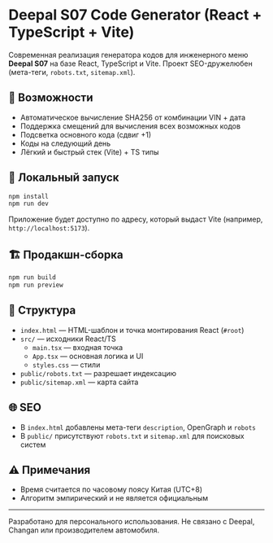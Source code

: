# Deepal S07 Code Generator (React + TypeScript + Vite)

Современная реализация генератора кодов для инженерного меню **Deepal S07** на базе React, TypeScript и Vite. Проект SEO-дружелюбен (мета-теги, `robots.txt`, `sitemap.xml`).

## 🚀 Возможности

- Автоматическое вычисление SHA256 от комбинации VIN + дата
- Поддержка смещений для вычисления всех возможных кодов
- Подсветка основного кода (сдвиг +1)
- Коды на следующий день
- Лёгкий и быстрый стек (Vite) + TS типы

## 🧰 Локальный запуск

```bash
npm install
npm run dev
```

Приложение будет доступно по адресу, который выдаст Vite (например, `http://localhost:5173`).

## 🏗 Продакшн-сборка

```bash
npm run build
npm run preview
```

## 📁 Структура

- `index.html` — HTML-шаблон и точка монтирования React (`#root`)
- `src/` — исходники React/TS
  - `main.tsx` — входная точка
  - `App.tsx` — основная логика и UI
  - `styles.css` — стили
- `public/robots.txt` — разрешает индексацию
- `public/sitemap.xml` — карта сайта

## 🌐 SEO

- В `index.html` добавлены мета-теги `description`, OpenGraph и `robots`
- В `public/` присутствуют `robots.txt` и `sitemap.xml` для поисковых систем

## ⚠️ Примечания

- Время считается по часовому поясу Китая (UTC+8)
- Алгоритм эмпирический и не является официальным

---

Разработано для персонального использования. Не связано с Deepal, Changan или производителем автомобиля.
